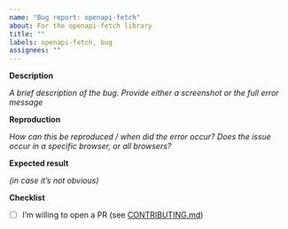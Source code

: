 ```yaml
---
name: "Bug report: openapi-fetch"
about: For the openapi-fetch library
title: ""
labels: openapi-fetch, bug
assignees: ""
---
```


**Description**

_A brief description of the bug. Provide either a screenshot or the full error message_

**Reproduction**

_How can this be reproduced / when did the error occur? Does the issue occur in a specific browser, or all browsers?_

**Expected result**

_(in case it’s not obvious)_

**Checklist**

- [ ] I’m willing to open a PR (see [CONTRIBUTING.md](https://github.com/drwpow/openapi-typescript/blob/main/packages/openapi-fetch/CONTRIBUTING.md))
